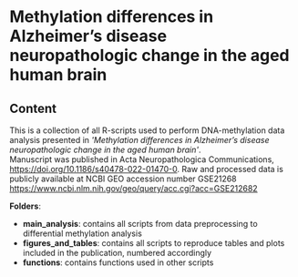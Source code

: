 # Methylation differences in Alzheimer’s disease neuropathologic change in the aged human brain

## Content
This is a collection of all R-scripts used to perform DNA-methylation data analysis presented in _'Methylation differences in Alzheimer’s disease neuropathologic change in the aged human brain'_. <br>
Manuscript was published in Acta Neuropathologica Communications, https://doi.org/10.1186/s40478-022-01470-0. Raw and processed data is publicly available at NCBI GEO accession number GSE21268 https://www.ncbi.nlm.nih.gov/geo/query/acc.cgi?acc=GSE212682

**Folders**:
- **main_analysis**: contains all scripts from data preprocessing to differential methylation analysis
- **figures_and_tables**: contains all scripts to reproduce tables and plots included in the publication, numbered accordingly
- **functions**: contains functions used in other scripts
